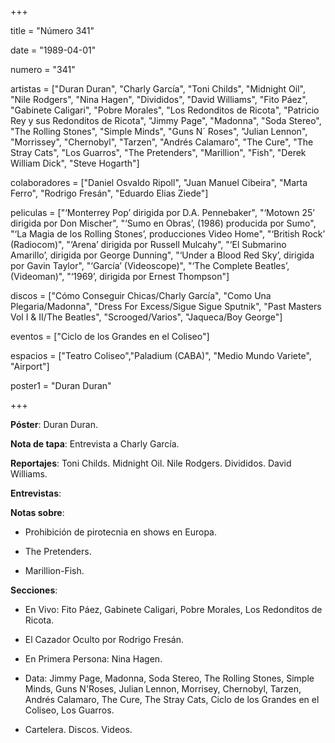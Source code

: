 +++

title = "Número 341"

date = "1989-04-01"

numero = "341"

artistas = ["Duran Duran", "Charly García", "Toni Childs", "Midnight Oil", "Nile Rodgers", "Nina Hagen", "Divididos", "David Williams", "Fito Páez", "Gabinete Caligari", "Pobre Morales", "Los Redonditos de Ricota", "Patricio Rey y sus Redonditos de Ricota", "Jimmy Page", "Madonna", "Soda Stereo", "The Rolling Stones", "Simple Minds", "Guns N´ Roses", "Julian Lennon", "Morrissey", "Chernobyl", "Tarzen", "Andrés Calamaro", "The Cure", "The Stray Cats", "Los Guarros", "The Pretenders", "Marillion", "Fish", "Derek William Dick", "Steve Hogarth"]

colaboradores = ["Daniel Osvaldo Ripoll", "Juan Manuel Cibeira", "Marta Ferro", "Rodrigo Fresán", "Eduardo Elias Ziede"]

peliculas = ["‘Monterrey Pop’ dirigida por D.A. Pennebaker", "‘Motown 25’ dirigida por Don Mischer", "‘Sumo en Obras’, (1986) producida por Sumo", "‘La Magia de los Rolling Stones’, producciones Video Home", "‘British Rock’ (Radiocom)", "‘Arena’ dirigida por Russell Mulcahy", "‘El Submarino Amarillo’, dirigida por George Dunning", "‘Under a Blood Red Sky’, dirigida por Gavin Taylor", "‘García’ (Videoscope)", "‘The Complete Beatles’, (Videoman)", "‘1969’, dirigida por Ernest Thompson"]

discos = ["Cómo Conseguir Chicas/Charly García", "Como Una Plegaria/Madonna", "Dress For Excess/Sigue Sigue Sputnik", "Past Masters Vol I & II/The Beatles", "Scrooged/Varios", "Jaqueca/Boy George"]

eventos = ["Ciclo de los Grandes en el Coliseo"]

espacios = ["Teatro Coliseo","Paladium (CABA)", "Medio Mundo Variete", "Airport"]

poster1 = "Duran Duran"

+++

**Póster**: Duran Duran.

**Nota de tapa**: Entrevista a Charly García. 

**Reportajes**: Toni Childs. Midnight Oil. Nile Rodgers. Divididos. David Williams.

**Entrevistas**: 

**Notas sobre**:

- Prohibición de pirotecnia en shows en Europa. 

- The Pretenders. 

- Marillion-Fish.

**Secciones**:

- En Vivo: Fito Páez, Gabinete Caligari, Pobre Morales, Los Redonditos de Ricota.

- El Cazador Oculto por Rodrigo Fresán.

- En Primera Persona: Nina Hagen. 

- Data: Jimmy Page, Madonna, Soda Stereo, The Rolling Stones, Simple Minds, Guns N'Roses, Julian Lennon, Morrisey, Chernobyl, Tarzen, Andrés Calamaro, The Cure, The Stray Cats, Ciclo de los Grandes en el Coliseo, Los Guarros. 

- Cartelera. Discos. Videos. 
